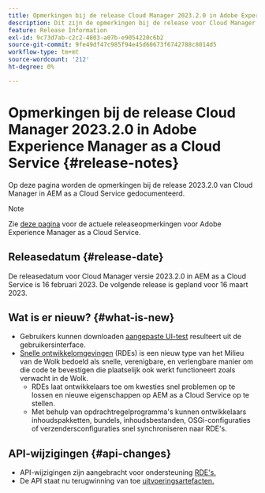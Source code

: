 ```yaml
---
title: Opmerkingen bij de release Cloud Manager 2023.2.0 in Adobe Experience Manager as a Cloud Service
description: Dit zijn de opmerkingen bij de release voor Cloud Manager 2023.2.0 in AEM as a Cloud Service.
feature: Release Information
exl-id: 9c73d7ab-c2c2-4803-a07b-e9054220c6b2
source-git-commit: 9fe49df47c985f94e45d60673f6742788c8014d5
workflow-type: tm+mt
source-wordcount: '212'
ht-degree: 0%

---
```



# Opmerkingen bij de release Cloud Manager 2023.2.0 in Adobe Experience Manager as a Cloud Service {#release-notes}

Op deze pagina worden de opmerkingen bij de release 2023.2.0 van Cloud Manager in AEM as a Cloud Service gedocumenteerd.

>[!NOTE]
>
>Zie [deze pagina](/help/release-notes/release-notes-cloud/release-notes-current.md) voor de actuele releaseopmerkingen voor Adobe Experience Manager as a Cloud Service.

## Releasedatum {#release-date}

De releasedatum voor Cloud Manager versie 2023.2.0 in AEM as a Cloud Service is 16 februari 2023. De volgende release is gepland voor 16 maart 2023.

## Wat is er nieuw? {#what-is-new}

* Gebruikers kunnen downloaden [aangepaste UI-test](/help/implementing/cloud-manager/ui-testing.md) resulteert uit de gebruikersinterface.
* [Snelle ontwikkelomgevingen](/help/implementing/developing/introduction/rapid-development-environments.md) (RDEs) is een nieuw type van het Milieu van de Wolk bedoeld als snelle, verenigbare, en verlengbare manier om die code te bevestigen die plaatselijk ook werkt functioneert zoals verwacht in de Wolk.
   * RDEs laat ontwikkelaars toe om kwesties snel problemen op te lossen en nieuwe eigenschappen op AEM as a Cloud Service op te stellen.
   * Met behulp van opdrachtregelprogramma&#39;s kunnen ontwikkelaars inhoudspakketten, bundels, inhoudsbestanden, OSGi-configuraties of verzendersconfiguraties snel synchroniseren naar RDE&#39;s.

## API-wijzigingen {#api-changes}

* API-wijzigingen zijn aangebracht voor ondersteuning [RDE&#39;s.](https://developer.adobe.com/experience-cloud/cloud-manager/reference/api/#tag/Rapid-Development-Environments)
* De API staat nu terugwinning van toe [uitvoeringsartefacten.](https://developer.adobe.com/experience-cloud/cloud-manager/reference/api/#tag/Execution-Artifacts)

